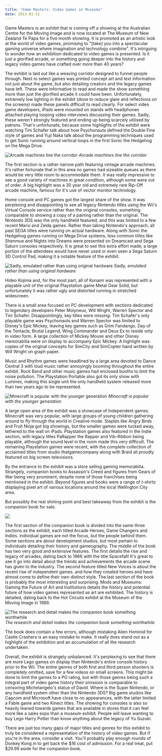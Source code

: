 ```yaml
---
title: "Game Masters: Video Games in Museums"
date: 2013-01-31
---
```


Game Masters is an exhibit that is coming off a showing at the Australian Centre for the Moving Image and is now located at The Museum of New Zealand Te Papa for a five month showing. It is promoted as an artistic look at the world of video games, promising to "\[take\] you into a spectacular gaming universe where imagination and technology combine". It's intriguing to wonder how an exhibition dedicated to video games is presented. Is it just a glorified arcade, or something going deeper into the history and legacy video games have crafted over more than 40 years?

The exhibit is laid out like a weaving corridor designed to funnel people through. Next to select games was printed concept art and text information not just about the game, but also detailing creators and the legacy games have left. These were informative to read and made the show something more than just the glorified arcade it could have been. Unfortunately, extremely low lighting in the exhibit (done to reduce glare and reflections on the screens) made these panels difficult to read clearly. For select video game developers, iPads were mounted on stands with headphones attached playing looping video interviews discussing their games. Sadly, these weren't strongly featured and ending up being scarcely utilised by patrons. That's unfortunate, because some highlights of the exhibit were watching Tim Schafer talk about how Psychonauts defined the Double Fine style of games and Yuji Naka talk about the programming techniques used to get Sonic running around vertical loops in the first Sonic the Hedgehog on the Mega Drive.

![Arcade machines line the corridor](../../assets/images/blog/IMG_20121220_105704.jpg)
_Arcade machines line the corridor_

The first section is a rather narrow path featuring vintage arcade machines. It's rather fortunate that in this area no games had sizeable queues as there would be very little room to accommodate them. It was really impressive to see a good variety of machines in great condition, although some were out of order. A big highlight was a 30 year old and extremely rare Rip-Off arcade machine, famous for it's use of vector monitor technology.

Home console and PC games got the largest share of the show. It was perplexing and disappointing to see all legacy Nintendo titles using the Wii's Virtual Console service rather than the original consoles, something comparable to showing a copy of a paining rather than the original. The Nintendo 3DS was the only handheld featured, and this was limited to a few recent Mario and Zelda games. Rather than taking Nintendo's approach, all past SEGA titles were running on actual hardware. Along with Sonic the Hedgehog games running on Mega Drive systems, less common titles like Shenmue and Nights into Dreams were presented on Dreamcast and Sega Saturn consoles respectively. It is great to see this extra effort made; a large portion of the attendees would have never used or even seen a Sega Saturn 3D Control Pad, making it a notable feature of the exhibit.

![Sadly, emulated rather than using original hardware](../../assets/images/blog/IMG_20121220_111806.jpg)
_Sadly, emulated rather than using original hardware_

Hideo Kojima and, for the most part, all of Konami was represented with a playable unit of the original Playstation game Metal Gear Solid, but unfortunately it was rather ugly and distorted running in stretched widescreen.

There is a small area focused on PC development with sections dedicated to legendary developers Peter Molyneux, Will Wright, Warren Spector and Tim Schafer. Disappointingly, key titles were missing: Tim Schafer's only playable game was Psychonauts and Warren Spector was limited to Disney's Epic Mickey, leaving key games such as Grim Fandango, Day of the Tentacle, Brutal Legend, Wing Commander and Deux Ex to reside only in video form. A large collection of Mickey Mouse and other Disney memorabilia were on display to accompany Epic Mickey. A highlight was copies of the original concepts for SimCity and SimCopter hand written by Will Wright on graph paper.

Music and Rhythm games were headlined by a large area devoted to Dance Central 3 with loud music rather annoyingly booming throughout the entire exhibit. Rock Band and other music games had enclosed booths to limit the noise pollution. The Playstation Portable also got its only show with Lumines, making this single unit the only handheld system released more than two years ago to be represented.

![Minecraft is popular with the younger generation](../../assets/images/blog/IMG_20121220_123438.jpg)
_Minecraft is popular with the younger generation_

A large open area of the exhibit was a showcase of Independent games. Minecraft was very popular, with large groups of young children gathering around to fly through the world in Creative mode. Staples like Angry Birds and Fruit Ninja got big showings, but the smaller games were tucked away, tethered to the wall on iPads. Playstation games also featured in the Indie section, with legacy titles PaRapper the Rapper and Vib-Ribbon being playable, although the sound level in the room made this very difficult. The remaining Playstation games were recent, with the complete collection of acclaimed titles from studio thatgamecompany along with Braid all proudly featured on big screen televisions.

By the entrance to the exhibit was a store selling gaming memorabilia. Strangely, companion books to Assassin's Creed and figures from Gears of War being very prominent, despite none of those franchises being mentioned in the exhibit. Beyond figures and books were a range of t-shirts displaying pixel art of various locations around the local Wellington City area.

But possibly the real shining point and best takeaway from the exhibit is the companion book for sale.

![](../../assets/images/blog/GameMasters2.jpg)

The first section of the companion book is divided into the same three sections as the exhibit, each titled Arcade Heroes, Game Changers and Indies. Individual games are not the focus, but the people behind them. Some sections are about development studios, but most pertain to individuals detailing their history and gameography. The middle of the book has two very good and extensive features. The first details the rise and legacy of arcades, dating back to 1966 with the title Spacefall! It's great to see it go into detail about the trends and achievements the arcade scene has given to the industry. The second feature titled New Voices is about the recent rise of independent games. and how they created heroes and have almost come to define their own distinct style. The last section of the book is probably the most interesting and surprising. Mods and Museums: Gaming the Future of Art and Institutions details the history and potential future of how video games represented as art are exhibited. The history is detailed, dating back to the Hot Circuits exhibit at the Museum of the Moving Image in 1989.

![The research and detail makes the companion book something worthwhile](../../assets/images/blog/GameMasters1.jpg)
_The research and detail makes the companion book something worthwhile_

The book does contain a few errors, although mistaking Alien Hominid for Castle Crashers is an easy mistake to make. It really does stand out as a highlight of the exhibition and an accumulation of all the research undertaken.

Overall, the exhibit is strangely unbalanced. It's perplexing to see that there are more Lego games on display than Nintendo's entire console history prior to the Wii. The entire genres of both first and third person shooters is completely omitted, save for a few videos on small screens. This might be done to limit the games to a PG rating, but with those genres being such a integral part of video game history their omission is comparable to censoring Michelangelo's statue of David. Where is the Super Nintendo, or any handheld system other than the Nintendo 3DS? Big game studios like Capcom and Microsoft have close to no appearances, with the latter limited a Fable game and two Kinect titles. The showing for consoles is also so heavily leaned towards games that are available in stores that it can feel more like a sales expo than a museum exhibit. People will leave wanting to buy Lego Harry Potter than know anything about the legacy of Yu Suzuki.

There are just too many gaps of major titles and genres for this exhibit to truly be considered a representation of the history of video games. But if you're in the area, consider a visit. You'll probably play enough rounds of Donkey Kong in to get back the $16 cost of admission. For a real treat, put $29.99 aside for the companion book.
